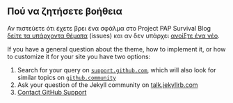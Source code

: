 ## Πού να ζητήσετε βοήθεια

Αν πιστεύετε ότι έχετε βρει ένα σφάλμα στο Project PAP Survival Blog  [δείτε τα υπάρχοντα θέματα](https://github.com/kostaspapoutsisweb/projectpapsurvivalblog/issues) (issues) και αν δεν υπάρχει [ανοίξτε ένα νέο](https://github.com/kostaspapoutsisweb/projectpapsurvivalblog/issues/new).

If you have a general question about the theme, how to implement it, or how to customize it for your site you have two options:

1. Search for your query on [`support.github.com`](https://support.github.com/?q=pages+Cayman+theme), which will also look for similar topics on [`github.community`](https://github.community/search?q=pages+Cayman+theme)
2. Ask your question of the Jekyll community on [talk.jekyllrb.com](https://talk.jekyllrb.com/)
3. [Contact GitHub Support](https://github.com/contact?form%5Bsubject%5D=GitHub%20Pages%20theme%20pages-themes/cayman)
